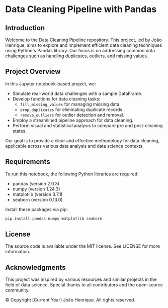 # Data Cleaning Pipeline with Pandas

## Introduction

Welcome to the Data Cleaning Pipeline repository. This project, led by João Henrique, aims to explore and implement efficient data cleaning techniques using Python's Pandas library. Our focus is on addressing common data challenges such as handling duplicates, outliers, and missing values.

## Project Overview

In this Jupyter notebook-based project, we:
- Simulate real-world data challenges with a sample DataFrame.
- Develop functions for data cleaning tasks:
  - `fill_missing_values` for managing missing data.
  - `drop_duplicates` for eliminating duplicate records.
  - `remove_outliers` for outlier detection and removal.
- Employ a streamlined pipeline approach for data cleaning.
- Perform visual and statistical analysis to compare pre and post-cleaning states.

Our goal is to provide a clear and effective methodology for data cleaning, applicable across various data analysis and data science contexts.

## Requirements

To run this notebook, the following Python libraries are required:
- pandas (version 2.0.3)
- numpy (version 1.24.3)
- matplotlib (version 3.7.1)
- seaborn (version 0.13.0)

Install these packages via pip:

```sh
pip install pandas numpy matplotlib seaborn
```

## License

The source code is available under the MIT license. See LICENSE for more information.

## Acknowledgments

This project was inspired by various resources and similar projects in the field of data science. Special thanks to all contributors and the open-source community.

© Copyright [Current Year] João Henrique. All rights reserved.
